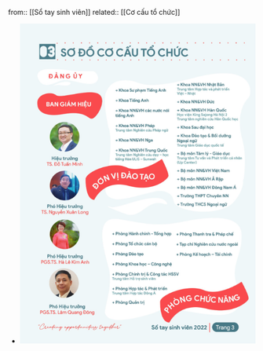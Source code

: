 from:: [[Sổ tay sinh viên]]
related:: [[Cơ cấu tổ chức]]

- ![image.png](../assets/image_1664318275479_0.png)
